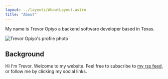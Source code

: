 ```yaml
---
layout: ../layouts/AboutLayout.astro
title: "About"
---
```


My name is Trevor Opiyo a backend software developer based in Texas.

<div>
  <img src="/assets/logo.png" class="sm:w-1/2 mx-auto" alt="Trevor Opiyo's profile photo">
</div>

## Background

Hi I'm Trevor. Welcome to my website. Feel free to subscribe to [my rss feed,](https://trevoropiyo.com/rss.xml) or follow me by clicking my social links.
